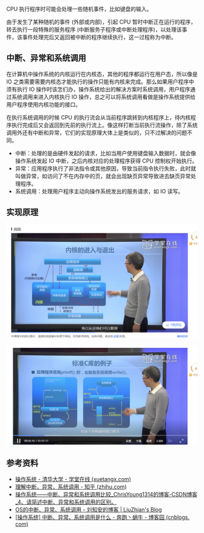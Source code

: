 
CPU 执行程序时可能会处理一些随机事件，比如键盘的输入。

由于发生了某种随机的事件 (外部或内部)，引起 CPU 暂时中断正在运行的程序，转去执行一段特殊的服务程序 (中断服务子程序或中断处理程序)，以处理该事件，该事件处理完后又返回被中断的程序继续执行，这一过程称为中断。

## 中断、异常和系统调用

在计算机中操作系统的内核运行在内核态，其他的程序都运行在用户态，所以像是 IO 之类需要需要内核态才能执行的操作只能有内核来完成。那么如果用户程序中须有执行 IO 操作时该怎们办，操作系统给出的解决方案时系统调用，用户程序通过系统调用来进入内核执行 IO 操作，总之可以将系统调用看做是操作系统提供给用户程序使用内核功能的接口。

在执行系统调用的时候 CPU 的执行流会从当前程序跳转到内核程序上，待内核程序执行完成后又会返回到先前的执行流上。像这样打断当前执行流操作，除了系统调用外还有中断和异常，它们的实现原理大体上是类似的，只不过解决的问题不同。

- 中断：处理的是由硬件发起的请求，比如当用户使用键盘输入数据时，就会像操作系统发起 IO 中断，之后内核对应的处理程序获得 CPU 控制权开始执行。
- 异常：应用程序执行了非法指令或其他原因，导致当前指令执行失败，此时就叫做异常，如访问了不在内存中的页，就会出现缺页异常导致进去缺页异常处理程序。
-  系统调用：处理用户程序主动向操作系统发出的服务请求，如 IO 读写。

## 实现原理

![](附件/image/中断、异常和系统调用_image_1.png)

![](附件/image/中断、异常和系统调用_image_2.png)


## 参考资料

- [操作系统 - 清华大学 - 学堂在线 (xuetangx.com)](https://www.xuetangx.com/learn/THU08091000267/THU08091000267/12424484/video/23272498)
- [理解中断，异常，系统调用 - 知乎 (zhihu.com)](https://zhuanlan.zhihu.com/p/563879053)
- [操作系统——中断、异常和系统调用比较_ChrisYoung1314的博客-CSDN博客_4、请简述中断、异常和系统调用的区别。](https://blog.csdn.net/baidu_28312631/article/details/47375209)
- [OS的中断、异常、系统调用 - 刘知安的博客 | LiuZhian's Blog](https://liuzhian.github.io/2019/06/16/OS%E7%9A%84%E4%B8%AD%E6%96%AD%E3%80%81%E5%BC%82%E5%B8%B8%E3%80%81%E7%B3%BB%E7%BB%9F%E8%B0%83%E7%94%A8/)
- [[操作系统] 中断、异常、系统调用是什么 - 奔跑丶蜗牛 - 博客园 (cnblogs. com)]( https://www.cnblogs.com/BenPaoWoNiu/p/13901218.html )